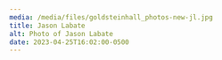 ```yaml
---
media: /media/files/goldsteinhall_photos-new-jl.jpg
title: Jason Labate
alt: Photo of Jason Labate
date: 2023-04-25T16:02:00-0500
---
```


